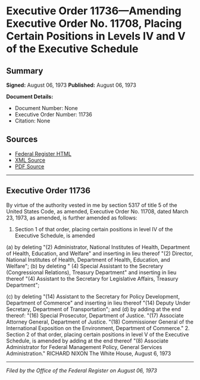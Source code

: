 # Executive Order 11736—Amending Executive Order No. 11708, Placing Certain Positions in Levels IV and V of the Executive Schedule

## Summary

**Signed:** August 06, 1973
**Published:** August 06, 1973

**Document Details:**
- Document Number: None
- Executive Order Number: 11736
- Citation: None

## Sources
- [Federal Register HTML](https://www.presidency.ucsb.edu/documents/executive-order-11736-amending-executive-order-no-11708-placing-certain-positions-levels)
- [XML Source](None)
- [PDF Source](None)

---

## Executive Order 11736

By virtue of the authority vested in me by section 5317 of title 5 of the United States Code, as amended, Executive Order No. 11708, dated March 23, 1973, as amended, is further amended as follows:
1. Section 1 of that order, placing certain positions in level IV of the Executive Schedule, is amended

(a) by deleting "(2) Administrator, National Institutes of Health, Department of Health, Education, and Welfare" and inserting in lieu thereof "(2) Director, National Institutes of Health, Department of Health, Education, and Welfare";
(b) by deleting " (4) Special Assistant to the Secretary (Congressional Relations), Treasury Department" and inserting in lieu thereof "(4) Assistant to the Secretary for Legislative Affairs, Treasury Department";

(c) by deleting "(14) Assistant to the Secretary for Policy Development, Department of Commerce" and inserting in lieu thereof "(14) Deputy Under Secretary, Department of Transportation"; and
(d) by adding at the end thereof:
"(16) Special Prosecutor, Department of Justice. "(17) Associate Attorney General, Department of Justice.
"(18) Commissioner General of the International Exposition on the Environment, Department of Commerce."
2. Section 2 of that order, placing certain positions in level V of the Executive Schedule, is amended by adding at the end thereof "(8) Associate Administrator for Federal Management Policy, General Services Administration."
RICHARD NIXON
The White House,
August 6, 1973

---

*Filed by the Office of the Federal Register on August 06, 1973*
